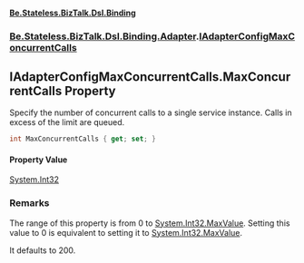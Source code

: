 #### [Be.Stateless.BizTalk.Dsl.Binding](README.md 'README')
### [Be.Stateless.BizTalk.Dsl.Binding.Adapter](Be.Stateless.BizTalk.Dsl.Binding.Adapter.md 'Be.Stateless.BizTalk.Dsl.Binding.Adapter').[IAdapterConfigMaxConcurrentCalls](IAdapterConfigMaxConcurrentCalls.md 'Be.Stateless.BizTalk.Dsl.Binding.Adapter.IAdapterConfigMaxConcurrentCalls')

## IAdapterConfigMaxConcurrentCalls.MaxConcurrentCalls Property

Specify the number of concurrent calls to a single service instance. Calls in excess of the limit are queued.

```csharp
int MaxConcurrentCalls { get; set; }
```

#### Property Value
[System.Int32](https://docs.microsoft.com/en-us/dotnet/api/System.Int32 'System.Int32')

### Remarks

The range of this property is from 0 to [System.Int32.MaxValue](https://docs.microsoft.com/en-us/dotnet/api/System.Int32.MaxValue 'System.Int32.MaxValue'). Setting this value to 0 is equivalent to setting
it to [System.Int32.MaxValue](https://docs.microsoft.com/en-us/dotnet/api/System.Int32.MaxValue 'System.Int32.MaxValue').

It defaults to 200.